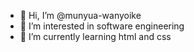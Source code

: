 - 👋 Hi, I’m @munyua-wanyoike
- 👀 I’m interested in software engineering 
- 🌱 I’m currently learning html and css


<!---
munyua-wanyoike/munyua-wanyoike is a ✨ special ✨ repository because its `README.md` (this file) appears on your GitHub profile.
You can click the Preview link to take a look at your changes.
--->
